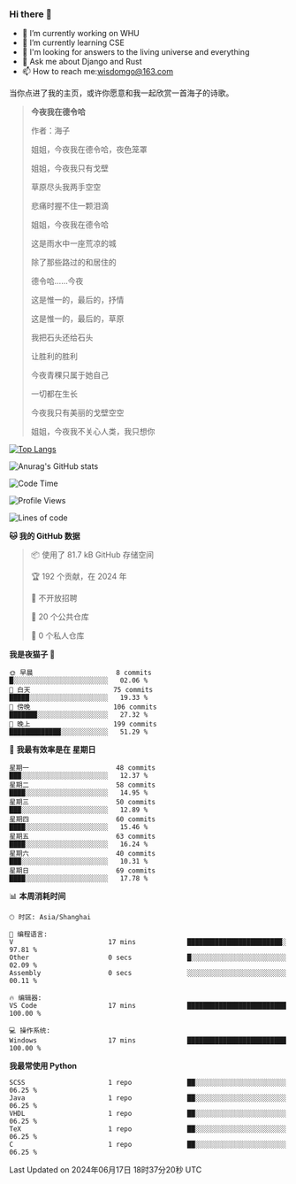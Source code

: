 ### Hi there 👋



- 🔭 I’m currently working on WHU
- 🌱 I’m currently learning CSE
- 🤔 I'm looking for answers to the living universe and everything
- 💬 Ask me about Django and Rust
- 📫 How to reach me:wisdomgo@163.com

当你点进了我的主页，或许你愿意和我一起欣赏一首海子的诗歌。

>**今夜我在德令哈**
>
>作者：海子
>
>姐姐，今夜我在德令哈，夜色笼罩
>
>姐姐，今夜我只有戈壁
>
>草原尽头我两手空空
>
>悲痛时握不住一颗泪滴
>
>姐姐，今夜我在德令哈
>
>这是雨水中一座荒凉的城
>
>除了那些路过的和居住的
>
>德令哈......今夜
>
>这是惟一的，最后的，抒情
>
>这是惟一的，最后的，草原
>
>我把石头还给石头
>
>让胜利的胜利
>
>今夜青稞只属于她自己
>
>一切都在生长
>
>今夜我只有美丽的戈壁空空
>
>姐姐，今夜我不关心人类，我只想你



[![Top Langs](https://github-readme-stats.vercel.app/api/top-langs/?username=wisdomgo&theme=onedark)](https://github.com/anuraghazra/github-readme-stats)

![Anurag's GitHub stats](https://github-readme-stats.vercel.app/api?username=wisdomgo&hide=contribs,stars&theme=synthwave)

<!--START_SECTION:waka-->
![Code Time](http://img.shields.io/badge/Code%20Time-204%20hrs%204%20mins-blue)

![Profile Views](http://img.shields.io/badge/%E4%B8%AA%E4%BA%BA%E8%B5%84%E6%96%99%E8%A7%82%E7%9C%8B%E6%AC%A1%E6%95%B0-2-blue)

![Lines of code](https://img.shields.io/badge/%E4%BB%8E%E3%80%8CHello%20World%E3%80%8D%E8%B5%B7%E6%88%91%E5%B7%B2%E7%BB%8F%E5%86%99%E4%BA%86-634.9%20thousand%20%E8%A1%8C%E4%BB%A3%E7%A0%81-blue)

**🐱 我的 GitHub 数据** 

> 📦  使用了 81.7 kB GitHub 存储空间 
 > 
> 🏆 192 个贡献，在 2024 年
 > 
> 🚫 不开放招聘
 > 
> 📜 20 个公共仓库 
 > 
> 🔑 0 个私人仓库 
 > 
**我是夜猫子 🦉** 

```text
🌞 早晨                     8 commits           █░░░░░░░░░░░░░░░░░░░░░░░░   02.06 % 
🌆 白天                     75 commits          █████░░░░░░░░░░░░░░░░░░░░   19.33 % 
🌃 傍晚                     106 commits         ███████░░░░░░░░░░░░░░░░░░   27.32 % 
🌙 晚上                     199 commits         █████████████░░░░░░░░░░░░   51.29 % 
```
📅 **我最有效率是在 星期日** 

```text
星期一                      48 commits          ███░░░░░░░░░░░░░░░░░░░░░░   12.37 % 
星期二                      58 commits          ████░░░░░░░░░░░░░░░░░░░░░   14.95 % 
星期三                      50 commits          ███░░░░░░░░░░░░░░░░░░░░░░   12.89 % 
星期四                      60 commits          ████░░░░░░░░░░░░░░░░░░░░░   15.46 % 
星期五                      63 commits          ████░░░░░░░░░░░░░░░░░░░░░   16.24 % 
星期六                      40 commits          ███░░░░░░░░░░░░░░░░░░░░░░   10.31 % 
星期日                      69 commits          ████░░░░░░░░░░░░░░░░░░░░░   17.78 % 
```


📊 **本周消耗时间** 

```text
🕑︎ 时区: Asia/Shanghai

💬 编程语言: 
V                        17 mins             ████████████████████████░   97.81 % 
Other                    0 secs              █░░░░░░░░░░░░░░░░░░░░░░░░   02.09 % 
Assembly                 0 secs              ░░░░░░░░░░░░░░░░░░░░░░░░░   00.11 % 

🔥 编辑器: 
VS Code                  17 mins             █████████████████████████   100.00 % 

💻 操作系统: 
Windows                  17 mins             █████████████████████████   100.00 % 
```

**我最常使用 Python** 

```text
SCSS                     1 repo              ██░░░░░░░░░░░░░░░░░░░░░░░   06.25 % 
Java                     1 repo              ██░░░░░░░░░░░░░░░░░░░░░░░   06.25 % 
VHDL                     1 repo              ██░░░░░░░░░░░░░░░░░░░░░░░   06.25 % 
TeX                      1 repo              ██░░░░░░░░░░░░░░░░░░░░░░░   06.25 % 
C                        1 repo              ██░░░░░░░░░░░░░░░░░░░░░░░   06.25 % 
```




 Last Updated on 2024年06月17日 18时37分20秒 UTC
<!--END_SECTION:waka-->
